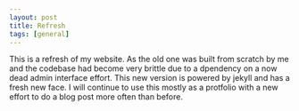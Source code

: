 ```yaml
---
layout: post
title: Refresh
tags: [general]
---
```


This is a refresh of my website. As the old one was built from scratch by me and the codebase had become very brittle due to a dpendency on a now dead admin interface effort. This new version is powered by jekyll and has a fresh new face. I will continue to use this mostly as a protfolio with a new effort to do a blog post more often than before.
